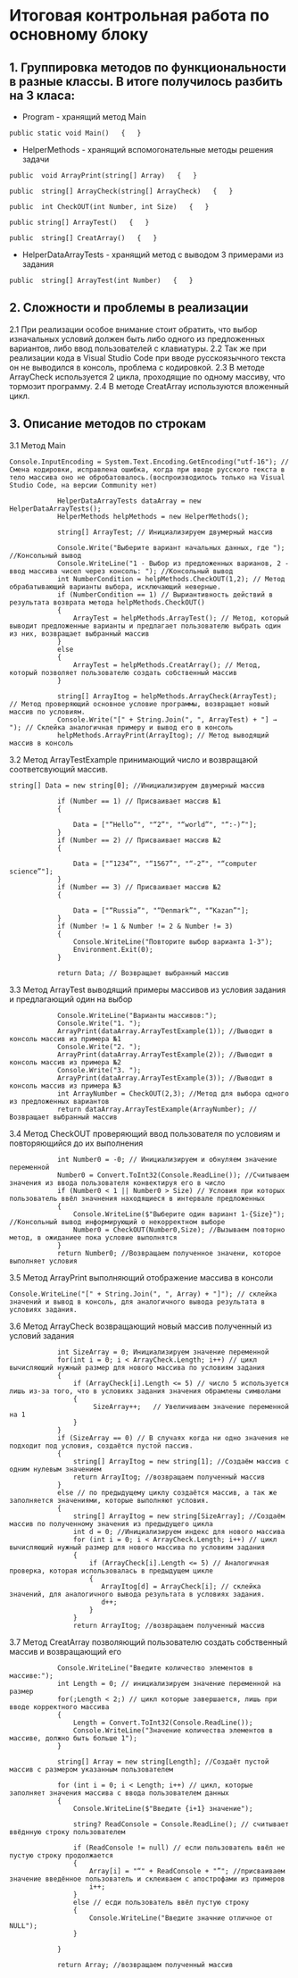 ﻿# Итоговая контрольная работа по основному блоку


##  1. Группировка методов по функциональности в разные классы. В итоге получилось разбить на 3 класа:
- Program - хранящий метод Main
```
public static void Main()   {   }
```
- HelperMethods - хранящий вспомогонательные методы решения задачи
```
public  void ArrayPrint(string[] Array)   {   }

public  string[] ArrayCheck(string[] ArrayCheck)   {   }
       
public  int CheckOUT(int Number, int Size)   {   }

public string[] ArrayTest()   {   }

public  string[] CreatArray()   {   }
```
- HelperDataArrayTests - хранящий метод с выводом 3 примерами из задания
```
public  string[] ArrayTest(int Number)   {   }
```

## 2. Сложности и проблемы в реализации
2.1 При реализации особое внимание стоит обратить, что выбор изначальных условий должен быть либо одного из предложенных вариантов, либо ввод пользователей с клавиатуры.
2.2 Так же при реализации кода в Visual Studio Code при вводе русскоязычного текста он не выводился в консоль, проблема с кодировкой.
2.3 В методе ArrayCheck используется 2 цикла, проходящие по одному массиву, что тормозит программу.
2.4 В методе CreatArray используются вложенный цикл.

## 3. Описание методов по строкам
3.1 Метод Main
```
Console.InputEncoding = System.Text.Encoding.GetEncoding("utf-16"); // Смена кодировки, исправлена ошибка, когда при вводе русского текста в тело массива оно не обробатовалось.(воспроизводилось только на Visual Studio Code, на версии Community нет)

            HelperDataArrayTests dataArray = new HelperDataArrayTests();
            HelperMethods helpMethods = new HelperMethods();

            string[] ArrayTest; // Инициализируем двумерный массив

            Console.Write("Выберите вариант начальных данных, где "); //Консольный вывод
            Console.WriteLine("1 - Выбор из предложенных варианов, 2 - ввод массива чисел через консоль: "); //Консольный вывод
            int NumberCondition = helpMethods.CheckOUT(1,2); // Метод обрабатывающий варианты выбора, исключающий неверные.
            if (NumberCondition == 1) // Выриантивность действий в результата возврата метода helpMethods.CheckOUT()
            {
                ArrayTest = helpMethods.ArrayTest(); // Метод, который выводит предложенные варианты и предлагает пользователю выбрать один из них, возвращает выбранный массив
            }
            else
            {
                ArrayTest = helpMethods.CreatArray(); // Метод, который позволяет пользователю создать собственный массив
            }

            string[] ArrayItog = helpMethods.ArrayCheck(ArrayTest);  // Метод проверяющий основное условие программы, возвращает новый массив по условиям.
            Console.Write("[" + String.Join(", ", ArrayTest) + "] → "); // Склейка аналогичная примеру и вывод его в консоль
            helpMethods.ArrayPrint(ArrayItog); // Метод выводящий массив в консоль
```
3.2 Метод ArrayTestExample принимающий число и возвращаюй соответсвующий массив.

```
string[] Data = new string[0]; //Инициализируем двумерный массив

            if (Number == 1) // Присваивает массив №1
            {

                Data = ["“Hello”", "“2”", "“world”", "“:-)”"];
            }
            if (Number == 2) // Присваивает массив №2
            {

                Data = ["“1234”", "“1567”", "“-2”", "“computer science”"];
            }
            if (Number == 3) // Присваивает массив №2
            {

                Data = ["“Russia”", "“Denmark”", "“Kazan”"];
            }
            if (Number != 1 & Number != 2 & Number != 3)
            {
                Console.WriteLine("Повторите выбор варианта 1-3");
                Environment.Exit(0);
            }

            return Data; // Возвращает выбранный массив
```
3.3 Метод ArrayTest выводящий примеры массивов из условия задания и предлагающий один на выбор

```
            Console.WriteLine("Варианты массивов:");
            Console.Write("1. ");
            ArrayPrint(dataArray.ArrayTestExample(1)); //Выводит в консоль массив из примера №1
            Console.Write("2. ");
            ArrayPrint(dataArray.ArrayTestExample(2)); //Выводит в консоль массив из примера №2
            Console.Write("3. ");
            ArrayPrint(dataArray.ArrayTestExample(3)); //Выводит в консоль массив из примера №3
            int ArrayNumber = CheckOUT(2,3); //Метод для выбора одного из предложенных вариантов
            return dataArray.ArrayTestExample(ArrayNumber); //Возвращает выбранный массив
```

3.4 Метод CheckOUT проверяющий ввод пользователя по условиям и повторяющийся до их выполнения

```
            int Number0 = -0; // Инициализируем и обнуляем значение переменной
            Number0 = Convert.ToInt32(Console.ReadLine()); //Считываем значения из ввода пользователя конвектируя его в число
            if (Number0 < 1 || Number0 > Size) // Условия при которых пользователь ввёл значнения находящиеся в интервале предложенных
            {
                Console.WriteLine($"Выберите один вариант 1-{Size}"); //Консольный вывод информирующий о некорректном выборе
                Number0 = CheckOUT(Number0,Size); //Вызываем повторно метод, в ожиданиее пока условие выполнятся
            }
            return Number0; //Возвращаем полученное значени, которое выполняет условия
```

3.5 Метод ArrayPrint выполняющий отображение массива в консоли

```
Console.WriteLine("[" + String.Join(", ", Array) + "]"); // склейка значений и вывод в консоль, для аналогичного вывода результата в условиях задания.
```

3.6 Метод ArrayCheck возвращающий новый массив полученный из условий задания

```
            int SizeArray = 0; Инициализируем значение переменной
            for(int i = 0; i < ArrayCheck.Length; i++) // цикл вычисляющий нужный размер для нового массива по условиям задания
            {
                if (ArrayCheck[i].Length <= 5) // число 5 используется лишь из-за того, что в условиях задания значения обрамлены символами
                {
                     SizeArray++;   // Увеличиваем значение переменной на 1               
                }
            }
            if (SizeArray == 0) // В случаях когда ни одно значения не подходит под условия, создаётся пустой пассив.
            {
                string[] ArrayItog = new string[1]; //Создаём массив с одним нулевым значением
                return ArrayItog; //возвращаем полученный массив
            }
            else // по предыдущему циклу создаётся массив, а так же заполняется значениями, которые выполняют условия.
            {
                string[] ArrayItog = new string[SizeArray]; //Создаём массив по полученному значения из предыдущего цикла
                int d = 0; //Инициализируем индекс для нового массива
                for (int i = 0; i < ArrayCheck.Length; i++) // цикл вычисляющий нужный размер для нового массива по условиям задания
                {
                    if (ArrayCheck[i].Length <= 5) // Аналогичная проверка, которая использовалась в предыдущем цикле
                    {
                       ArrayItog[d] = ArrayCheck[i]; // склейка значений, для аналогичного вывода результата в условиях задания.
                       d++;       
                    }
                }
                return ArrayItog; //возвращаем полученный массив
```

3.7 Метод CreatArray позволяющий пользователю создать собственный массив и возвращающий его

```
            Console.WriteLine("Введите количество элементов в массиве:");
            int Length = 0; // инициализируем значение переменной на размер
            for(;Length < 2;) // цикл которые завершается, лишь при вводе корректного массива
            {
                Length = Convert.ToInt32(Console.ReadLine());
                Console.WriteLine("Значение количества элементов в массиве, должно быть больше 1");
            }
            
            string[] Array = new string[Length]; //Создаёт пустой массив с размером указанным пользователем
            
            for (int i = 0; i < Length; i++) // цикл, которые заполняет значения массива с ввода пользователем данных
            {
                Console.WriteLine($"Введите {i+1} значение");

                string? ReadConsole = Console.ReadLine(); // считывает ввёднную строку пользователем
                    
                if (ReadConsole != null) // если пользователь ввёл не пустую строку продолжается
                {   
                    Array[i] = "“" + ReadConsole + "”"; //присваиваем значение введённое пользователь и склеиваем с апострофами из примеров
                    i++; 
                }
                else // есди пользователь ввёл пустую строку 
                {
                    Console.WriteLine("Введите значние отличное от NULL");
                }
                
            }
            
            return Array; //возвращаем полученный массив
```